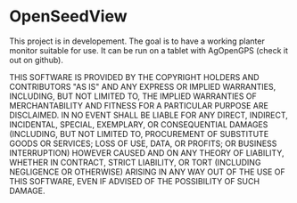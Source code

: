 # OpenSeedView
This project is in developement. The goal is to have a working planter monitor suitable for use. It can be run on a tablet with AgOpenGPS (check it out on github).

THIS SOFTWARE IS PROVIDED BY THE COPYRIGHT HOLDERS AND
CONTRIBUTORS "AS IS" AND ANY EXPRESS OR IMPLIED WARRANTIES,
INCLUDING, BUT NOT LIMITED TO, THE IMPLIED WARRANTIES OF
MERCHANTABILITY AND FITNESS FOR A PARTICULAR PURPOSE ARE
DISCLAIMED. IN NO EVENT SHALL BE LIABLE FOR ANY DIRECT,
INDIRECT, INCIDENTAL, SPECIAL, EXEMPLARY, OR CONSEQUENTIAL
DAMAGES (INCLUDING, BUT NOT LIMITED TO, PROCUREMENT OF
SUBSTITUTE GOODS OR SERVICES; LOSS OF USE, DATA, OR
PROFITS; OR BUSINESS INTERRUPTION) HOWEVER CAUSED AND ON
ANY THEORY OF LIABILITY, WHETHER IN CONTRACT, STRICT
LIABILITY, OR TORT (INCLUDING NEGLIGENCE OR OTHERWISE)
ARISING IN ANY WAY OUT OF THE USE OF THIS SOFTWARE, EVEN IF
ADVISED OF THE POSSIBILITY OF SUCH DAMAGE.
